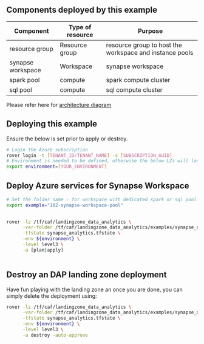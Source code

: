 ## Components deployed by this example

| Component         | Type of resource | Purpose                                                 |
|-------------------|------------------|---------------------------------------------------------|
| resource group    | Resource group   | resource group to host the workspace and instance pools |
| synapse workspace | Workspace        | synapse workspace                                       |
| spark pool        | compute          | spark compute cluster                                   |
| sql pool          | compute          | sql compute cluster                                     |

Please refer here for [architecture diagram](https://github.com/aztfmod/landingzone_data_analytics/tree/0.4/examples/synapse_analytics)

## Deploying this example

Ensure the below is set prior to apply or destroy.

```bash
# Login the Azure subscription
rover login -t [TENANT_ID/TENANT_NAME] -s [SUBSCRIPTION_GUID]
# Environment is needed to be defined, otherwise the below LZs will land into sandpit which someone else is working on
export environment=[YOUR_ENVIRONMENT]
```

## Deploy Azure services for Synapse Workspace

```bash
# Set the folder name - for workspace with dedicated spark or sql pool
export example="102-synapse-workspace-pool"   

	  
rover -lz /tf/caf/landingzone_data_analytics \
      -var-folder /tf/caf/landingzone_data_analytics/examples/synapse_analytics/${example} \
      -tfstate synapse_analytics.tfstate \
      -env ${environment} \
	  -level level3 \
      -a [plan|apply]
      
```

## Destroy an DAP landing zone deployment

Have fun playing with the landing zone an once you are done, you can simply delete the deployment using:

```bash       
rover -lz /tf/caf/landingzone_data_analytics \
      -var-folder /tf/caf/landingzone_data_analytics/examples/synapse_analytics/${example} \
      -tfstate synapse_analytics.tfstate \
      -env ${environment} \
	  -level level3 \
      -a destroy -auto-approve     
```
